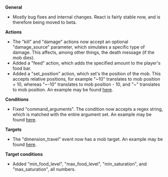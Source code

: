 **General**
- Mostly bug fixes and internal changes. React is fairly stable now, and is therefore being moved to beta.

**Actions**
- The "kill" and "damage" actions now accept an optional "damage_source" parameter, which simulates a specific type of damage. This affects, among other things, the death message (if the mob dies).
- Added a "feed" action, which adds the specified amount to the player's food bar.
- Added a "set_position" action, which set's the position of the mob. This accepts relative positions, for example "~10" translates to mob position + 10, whereas "~-10" translates to mob position - 10, and "~" translates to mob position. An example may be found [here](https://gist.github.com/coolsquid/3baff56b7d1a2e9af2981059e2ca90d5).

**Conditions**
- Fixed "command_arguments". The condition now accepts a regex string, which is matched with the entire argument set. An example may be found [here](https://gist.github.com/coolsquid/916e3be1e7dec0fcecca877e1aa323f1).

**Targets**
- The "dimension_travel" event now has a mob target. An example may be found [here](https://gist.github.com/coolsquid/754ddca67edeb2f52882a0800bb5d920).

**Target conditions**
- Added "min_food_level", "max_food_level", "min_saturation", and "max_saturation", all numbers.
